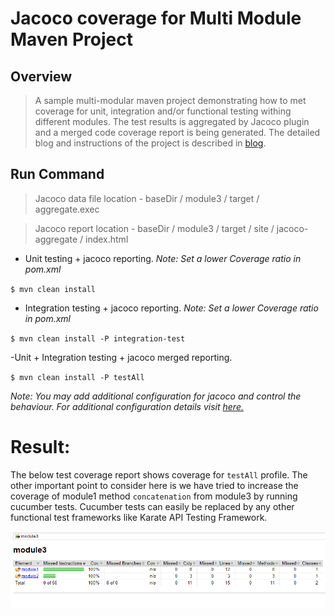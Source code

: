 # Jacoco coverage for Multi Module Maven Project

## Overview
>A sample multi-modular maven project demonstrating how to met coverage for unit, integration and/or functional testing withing different modules.
>The test results is aggregated by Jacoco plugin and a merged code coverage report is being generated.
>The detailed blog and instructions of the project is described in [blog](https://sonarcloud.io/api/project_badges/quality_gate?project=tushar393_jacoco-multi-module-sample).

## Run Command

>Jacoco data file location - baseDir / module3 / target / aggregate.exec

>Jacoco report location - baseDir / module3 / target / site / jacoco-aggregate / index.html


- Unit testing + jacoco reporting. 
_Note: Set a lower Coverage ratio in pom.xml_

`$ mvn clean install`

- Integration testing + jacoco reporting.
_Note: Set a lower Coverage ratio in pom.xml_

`$ mvn clean install -P integration-test`

-Unit + Integration testing + jacoco merged reporting.

`$ mvn clean install -P testAll`
  
 _Note: You may add additional configuration for jacoco and control the behaviour. For additional configuration details visit [here.](https://sonarcloud.io/api/project_badges/quality_gate?project=tushar393_jacoco-multi-module-sample)_  

# Result: 
The below test coverage report shows coverage for `testAll` profile. 
The other important point to consider here is we have tried to increase the coverage of module1 method `concatenation` from module3 by running cucumber tests. Cucumber tests can easily be replaced by any other functional test frameworks like Karate API Testing Framework.

![Coverage Report All](merged-coverage-report-all.png)

